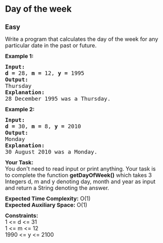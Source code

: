 # Day of the week
## Easy 
<div class="problem-statement">
                <p></p><p><span style="font-size:18px">Write a program that calculates the day of the week for any particular date in the past or future.</span></p>

<p><span style="font-size:18px"><strong>Example 1:</strong></span></p>

<pre style="position: relative;"><span style="font-size:18px"><strong>Input:</strong></span>
<span style="font-size:18px"><strong>d = </strong>28, <strong>m = </strong>12, <strong>y = </strong>1995</span>
<span style="font-size:18px"><strong>Output:</strong></span>
<span style="font-size:18px">Thursday</span>
<span style="font-size:18px"><strong>Explanation:</strong></span>
<span style="font-size:18px">28 December 1995 was a Thursday.</span><div class="open_grepper_editor" title="Edit &amp; Save To Grepper"></div></pre>

<p><span style="font-size:18px"><strong>Example 2:</strong></span></p>

<pre style="position: relative;"><span style="font-size:18px"><strong>Input:</strong></span>
<span style="font-size:18px"><strong>d = </strong>30, <strong>m = </strong>8, <strong>y = </strong>2010</span>
<span style="font-size:18px"><strong>Output:</strong></span>
<span style="font-size:18px">Monday</span>
<span style="font-size:18px"><strong>Explanation:</strong></span>
<span style="font-size:18px">30 August 2010 was a Monday.</span>
<div class="open_grepper_editor" title="Edit &amp; Save To Grepper"></div></pre>

<p><span style="font-size:18px"><strong>Your Task:</strong><br>
You don't need to read input or print anything. Your task is to complete the function <strong>getDayOfWeek()</strong> which takes 3 Integers d, m and y denoting day, month and year as input and return a String denoting the answer.</span></p>

<p><span style="font-size:18px"><strong>Expected Time Complexity:</strong> O(1)<br>
<strong>Expected Auxiliary Space:</strong> O(1)</span></p>

<p><span style="font-size:18px"><strong>Constraints:</strong></span><br>
<span style="font-size:18px">1 &lt;= d &lt;= 31<br>
1 &lt;= m &lt;= 12<br>
1990 &lt;= y &lt;=&nbsp;2100</span></p>
 <p></p>
            </div>